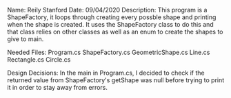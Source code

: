 Name: Reily Stanford
Date: 09/04/2020
Description: This program is a ShapeFactory, it loops through creating every possble shape and printing when the shape is created.
    It uses the ShapeFactory class to do this and that class relies on other classes as well as an enum to create the shapes to give to main.

Needed Files: Program.cs
              ShapeFactory.cs
              GeometricShape.cs
              Line.cs
              Rectangle.cs
              Circle.cs

Design Decisions: In the main in Program.cs, I decided to check if the returned value from ShapeFactory's getShape 
                  was null before trying to print it in order to stay away from errors.
